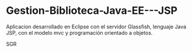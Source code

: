 # Gestion-Biblioteca-Java-EE---JSP

Aplicacion desarrollado en Eclipse con el servidor Glassfish, lenguaje Java JSP, con el modelo mvc y programación orientado a objetos.

SGR
